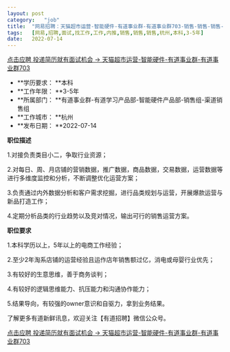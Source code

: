 ```yaml
---
layout:	post
category:	"job"
title:	"网易招聘：天猫超市运营-智能硬件-有道事业群-有道事业群703-销售-销售-销售-杭州本科3-5年"
tags:	[网易,招聘,面试,找工作,工作,内推,销售,销售,销售,杭州,本科,3-5年]
date:	2022-07-14
---
```


[点击应聘 投递简历就有面试机会 ->  天猫超市运营-智能硬件-有道事业群-有道事业群703](http://mobile.bole.netease.com/bole/boleDetail?id=41552&employeeId=346f03c3cda5f04c&key=all)



- **学历要求： **本科
- **工作年限： **3-5年
- **所属部门： **有道事业群-有道学习产品部-智能硬件产品部-销售组-渠道销售组
- **工作城市： **杭州
- **发布日期： **2022-07-14



**职位描述**

1.对接负责类目小二，争取行业资源；

2.对每日、周、月店铺的营销数据，推广数据，商品数据，交易数据，运营数据等进行多维度监控和分析，不断调整优化运营方案；

3.负责通过内外数据分析和客户需求挖掘，进行品类规划与运营，开展爆款运营与新品打造工作；

4.定期分析品类的行业趋势以及竞对情况，输出可行的销售运营方案。



**职位要求**

1.本科学历以上，5年以上的电商工作经验；

2.至少2年淘系店铺的运营经验且运作店年销售额过亿，消电或母婴行业优先；

3.有较好的生意思维，善于商务谈判；

4.有较好的逻辑思维能力、抗压能力和沟通协作能力；

5.结果导向，有较强的owner意识和自驱力，拿到业务结果。



了解更多有道新鲜讯息，欢迎关注【有道招聘】微信公众号。



[点击应聘 投递简历就有面试机会 ->  天猫超市运营-智能硬件-有道事业群-有道事业群703](http://mobile.bole.netease.com/bole/boleDetail?id=41552&employeeId=346f03c3cda5f04c&key=all)